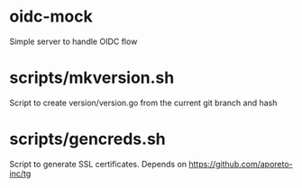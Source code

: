 # oidc-mock
Simple server to handle OIDC flow

# scripts/mkversion.sh
Script to create version/version.go from the current git branch and hash

# scripts/gencreds.sh
Script to generate SSL certificates.
Depends on https://github.com/aporeto-inc/tg
